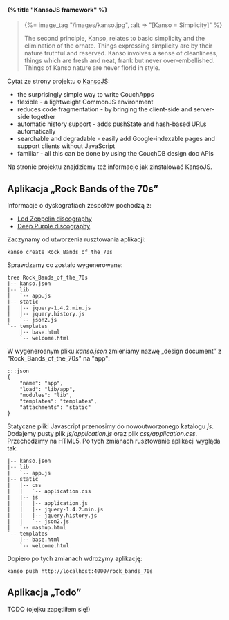 #### {% title "KansoJS framework" %}

<blockquote>
 {%= image_tag "/images/kanso.jpg", :alt => "[Kanso = Simplicity]" %}
 <p>
   The second principle, Kanso, relates to basic simplicity and the
   elimination of the ornate. Things expressing simplicity are by
   their nature truthful and reserved. Kanso involves a sense of
   cleanliness, things which are fresh and neat, frank but never
   over-embellished. Things of Kanso nature are never florid in style.
</blockquote>

Cytat ze strony projektu o [KansoJS](http://kansojs.org/):

* the surprisingly simple way to write CouchApps
* flexible - a lightweight CommonJS environment
* reduces code fragmentation - by bringing the client-side and server-side together
* automatic history support - adds pushState and hash-based URLs automatically
* searchable and degradable - easily add Google-indexable pages and support clients without JavaScript
* familiar - all this can be done by using the CouchDB design doc APIs

Na stronie projektu znajdziemy też informacje jak zinstalować KansoJS.


## Aplikacja „Rock Bands of the 70s”

Informacje o dyskografiach zespołów pochodzą z:

* [Led Zeppelin discography](http://en.wikipedia.org/wiki/Led_Zeppelin_discography)
* [Deep Purple discography](http://en.wikipedia.org/wiki/Deep_Purple_discography)

Zaczynamy od utworzenia rusztowania aplikacji:

    kanso create Rock_Bands_of_the_70s

Sprawdzamy co zostało wygenerowane:

    tree Rock_Bands_of_the_70s
    |-- kanso.json
    |-- lib
    |   `-- app.js
    |-- static
    |   |-- jquery-1.4.2.min.js
    |   |-- jquery.history.js
    |   `-- json2.js
    `-- templates
        |-- base.html
        `-- welcome.html

W wygeneroanym pliku *kanso.json* zmieniamy nazwę „design document”
z "Rock_Bands_of_the_70s" na "app":

    :::json
    {
        "name": "app",
        "load": "lib/app",
        "modules": "lib",
        "templates": "templates",
        "attachments": "static"
    }

Statyczne pliki Javascript przenosimy do nowoutworzonego katalogu
*js*. Dodajemy pusty plik *js/application.js* oraz
plik *css/application.css*. Przechodzimy na HTML5.
Po tych zmianach rusztowanie aplikacji wygląda tak:

    |-- kanso.json
    |-- lib
    |   `-- app.js
    |-- static
    |   |-- css
    |   |   `-- application.css
    |   |-- js
    |   |   |-- application.js
    |   |   |-- jquery-1.4.2.min.js
    |   |   |-- jquery.history.js
    |   |   `-- json2.js
    |   `-- mashup.html
    `-- templates
        |-- base.html
        `-- welcome.html

Dopiero po tych zmianach wdrożymy aplikację:

    kanso push http://localhost:4000/rock_bands_70s




## Aplikacja „Todo”

TODO (ojejku zapętliłem się!)
